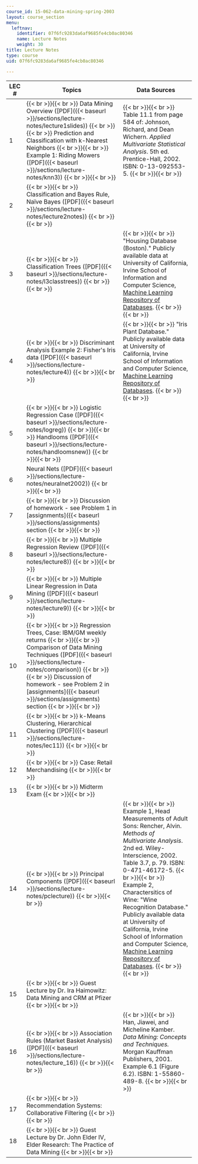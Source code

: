 ```yaml
---
course_id: 15-062-data-mining-spring-2003
layout: course_section
menu:
  leftnav:
    identifier: 07f6fc9283da6af9685fe4cb0ac80346
    name: Lecture Notes
    weight: 30
title: Lecture Notes
type: course
uid: 07f6fc9283da6af9685fe4cb0ac80346

---
```


| LEC # | Topics | Data Sources |
| --- | --- | --- |
| 1 |  {{< br >}}{{< br >}} Data Mining Overview ([PDF]({{< baseurl >}}/sections/lecture-notes/lecture1slides)) {{< br >}}{{< br >}} Prediction and Classification with k-Nearest Neighbors {{< br >}}{{< br >}} Example 1: Riding Mowers ([PDF]({{< baseurl >}}/sections/lecture-notes/knn3)) {{< br >}}{{< br >}}  |  {{< br >}}{{< br >}} Table 11.1 from page 584 of: Johnson, Richard, and Dean Wichern. _Applied Multivariate Statistical Analysis_. 5th ed. Prentice-Hall, 2002. ISBN: 0-13-092553-5. {{< br >}}{{< br >}}  |
| 2 |  {{< br >}}{{< br >}} Classification and Bayes Rule, Naïve Bayes ([PDF]({{< baseurl >}}/sections/lecture-notes/lecture2notes)) {{< br >}}{{< br >}}  | &nbsp; |
| 3 |  {{< br >}}{{< br >}} Classification Trees ([PDF]({{< baseurl >}}/sections/lecture-notes/l3classtrees)) {{< br >}}{{< br >}}  |  {{< br >}}{{< br >}} "Housing Database (Boston)." Publicly available data at University of California, Irvine School of Information and Computer Science, [Machine Learning Repository of Databases](http://www.ics.uci.edu/~mlearn/MLSummary.html). {{< br >}}{{< br >}}  |
| 4 |  {{< br >}}{{< br >}} Discriminant Analysis Example 2: Fisher's Iris data ([PDF]({{< baseurl >}}/sections/lecture-notes/lecture4)) {{< br >}}{{< br >}}  |  {{< br >}}{{< br >}} "Iris Plant Database." Publicly available data at University of California, Irvine School of Information and Computer Science, [Machine Learning Repository of Databases](http://www.ics.uci.edu/~mlearn/MLSummary.html). {{< br >}}{{< br >}}  |
| 5 |  {{< br >}}{{< br >}} Logistic Regression Case ([PDF]({{< baseurl >}}/sections/lecture-notes/logreg)) {{< br >}}{{< br >}} Handlooms ([PDF]({{< baseurl >}}/sections/lecture-notes/handloomsnew)) {{< br >}}{{< br >}}  | &nbsp; |
| 6 | Neural Nets ([PDF]({{< baseurl >}}/sections/lecture-notes/neuralnet2002)) {{< br >}}{{< br >}}  | &nbsp; |
| 7 |  {{< br >}}{{< br >}} Discussion of homework - see Problem 1 in [assignments]({{< baseurl >}}/sections/assignments) section {{< br >}}{{< br >}}  | &nbsp; |
| 8 |  {{< br >}}{{< br >}} Multiple Regression Review ([PDF]({{< baseurl >}}/sections/lecture-notes/lecture8)) {{< br >}}{{< br >}}  | &nbsp; |
| 9 |  {{< br >}}{{< br >}} Multiple Linear Regression in Data Mining ([PDF]({{< baseurl >}}/sections/lecture-notes/lecture9)) {{< br >}}{{< br >}}  | &nbsp; |
| 10 |  {{< br >}}{{< br >}} Regression Trees, Case: IBM/GM weekly returns {{< br >}}{{< br >}} Comparison of Data Mining Techniques ([PDF]({{< baseurl >}}/sections/lecture-notes/comparison)) {{< br >}}{{< br >}} Discussion of homework - see Problem 2 in [assignments]({{< baseurl >}}/sections/assignments) section {{< br >}}{{< br >}}  | &nbsp; |
| 11 |  {{< br >}}{{< br >}} k-Means Clustering, Hierarchical Clustering ([PDF]({{< baseurl >}}/sections/lecture-notes/lec11)) {{< br >}}{{< br >}}  | &nbsp; |
| 12 |  {{< br >}}{{< br >}} Case: Retail Merchandising {{< br >}}{{< br >}}  | &nbsp; |
| 13 |  {{< br >}}{{< br >}} Midterm Exam {{< br >}}{{< br >}}  | &nbsp; |
| 14 |  {{< br >}}{{< br >}} Principal Components ([PDF]({{< baseurl >}}/sections/lecture-notes/pclecture)) {{< br >}}{{< br >}}  |  {{< br >}}{{< br >}} Example 1, Head Measurements of Adult Sons: Rencher, Alvin. _Methods of Multivariate Analysis_. 2nd ed. Wiley-Interscience, 2002. Table 3.7, p. 79. ISBN: 0-471-46172-5. {{< br >}}{{< br >}} Example 2, Charactersitics of Wine: "Wine Recognition Database." Publicly available data at University of California, Irvine School of Information and Computer Science, [Machine Learning Repository of Databases](http://www.ics.uci.edu/~mlearn/MLSummary.html). {{< br >}}{{< br >}}  |
| 15 |  {{< br >}}{{< br >}} Guest Lecture by Dr. Ira Haimowitz: Data Mining and CRM at Pfizer {{< br >}}{{< br >}}  | &nbsp; |
| 16 |  {{< br >}}{{< br >}} Association Rules (Market Basket Analysis) ([PDF]({{< baseurl >}}/sections/lecture-notes/lecture_16)) {{< br >}}{{< br >}}  |  {{< br >}}{{< br >}} Han, Jiawei, and Micheline Kamber. _Data Mining: Concepts and Techniques._ Morgan Kauffman Publishers, 2001. Example 6.1 (Figure 6.2). ISBN: 1-55860-489-8. {{< br >}}{{< br >}}  |
| 17 |  {{< br >}}{{< br >}} Recommendation Systems: Collaborative Filtering {{< br >}}{{< br >}}  | &nbsp; |
| 18 |  {{< br >}}{{< br >}} Guest Lecture by Dr. John Elder IV, Elder Research: The Practice of Data Mining {{< br >}}{{< br >}}  |